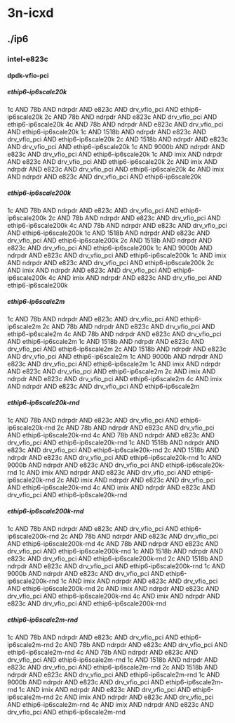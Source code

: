 # 3n-icxd
## ./ip6
### intel-e823c
#### dpdk-vfio-pci
##### ethip6-ip6scale20k
1c AND 78b AND ndrpdr AND e823c AND drv_vfio_pci AND ethip6-ip6scale20k
2c AND 78b AND ndrpdr AND e823c AND drv_vfio_pci AND ethip6-ip6scale20k
4c AND 78b AND ndrpdr AND e823c AND drv_vfio_pci AND ethip6-ip6scale20k
1c AND 1518b AND ndrpdr AND e823c AND drv_vfio_pci AND ethip6-ip6scale20k
2c AND 1518b AND ndrpdr AND e823c AND drv_vfio_pci AND ethip6-ip6scale20k
1c AND 9000b AND ndrpdr AND e823c AND drv_vfio_pci AND ethip6-ip6scale20k
1c AND imix AND ndrpdr AND e823c AND drv_vfio_pci AND ethip6-ip6scale20k
2c AND imix AND ndrpdr AND e823c AND drv_vfio_pci AND ethip6-ip6scale20k
4c AND imix AND ndrpdr AND e823c AND drv_vfio_pci AND ethip6-ip6scale20k
##### ethip6-ip6scale200k
1c AND 78b AND ndrpdr AND e823c AND drv_vfio_pci AND ethip6-ip6scale200k
2c AND 78b AND ndrpdr AND e823c AND drv_vfio_pci AND ethip6-ip6scale200k
4c AND 78b AND ndrpdr AND e823c AND drv_vfio_pci AND ethip6-ip6scale200k
1c AND 1518b AND ndrpdr AND e823c AND drv_vfio_pci AND ethip6-ip6scale200k
2c AND 1518b AND ndrpdr AND e823c AND drv_vfio_pci AND ethip6-ip6scale200k
1c AND 9000b AND ndrpdr AND e823c AND drv_vfio_pci AND ethip6-ip6scale200k
1c AND imix AND ndrpdr AND e823c AND drv_vfio_pci AND ethip6-ip6scale200k
2c AND imix AND ndrpdr AND e823c AND drv_vfio_pci AND ethip6-ip6scale200k
4c AND imix AND ndrpdr AND e823c AND drv_vfio_pci AND ethip6-ip6scale200k
##### ethip6-ip6scale2m
1c AND 78b AND ndrpdr AND e823c AND drv_vfio_pci AND ethip6-ip6scale2m
2c AND 78b AND ndrpdr AND e823c AND drv_vfio_pci AND ethip6-ip6scale2m
4c AND 78b AND ndrpdr AND e823c AND drv_vfio_pci AND ethip6-ip6scale2m
1c AND 1518b AND ndrpdr AND e823c AND drv_vfio_pci AND ethip6-ip6scale2m
2c AND 1518b AND ndrpdr AND e823c AND drv_vfio_pci AND ethip6-ip6scale2m
1c AND 9000b AND ndrpdr AND e823c AND drv_vfio_pci AND ethip6-ip6scale2m
1c AND imix AND ndrpdr AND e823c AND drv_vfio_pci AND ethip6-ip6scale2m
2c AND imix AND ndrpdr AND e823c AND drv_vfio_pci AND ethip6-ip6scale2m
4c AND imix AND ndrpdr AND e823c AND drv_vfio_pci AND ethip6-ip6scale2m
##### ethip6-ip6scale20k-rnd
1c AND 78b AND ndrpdr AND e823c AND drv_vfio_pci AND ethip6-ip6scale20k-rnd
2c AND 78b AND ndrpdr AND e823c AND drv_vfio_pci AND ethip6-ip6scale20k-rnd
4c AND 78b AND ndrpdr AND e823c AND drv_vfio_pci AND ethip6-ip6scale20k-rnd
1c AND 1518b AND ndrpdr AND e823c AND drv_vfio_pci AND ethip6-ip6scale20k-rnd
2c AND 1518b AND ndrpdr AND e823c AND drv_vfio_pci AND ethip6-ip6scale20k-rnd
1c AND 9000b AND ndrpdr AND e823c AND drv_vfio_pci AND ethip6-ip6scale20k-rnd
1c AND imix AND ndrpdr AND e823c AND drv_vfio_pci AND ethip6-ip6scale20k-rnd
2c AND imix AND ndrpdr AND e823c AND drv_vfio_pci AND ethip6-ip6scale20k-rnd
4c AND imix AND ndrpdr AND e823c AND drv_vfio_pci AND ethip6-ip6scale20k-rnd
##### ethip6-ip6scale200k-rnd
1c AND 78b AND ndrpdr AND e823c AND drv_vfio_pci AND ethip6-ip6scale200k-rnd
2c AND 78b AND ndrpdr AND e823c AND drv_vfio_pci AND ethip6-ip6scale200k-rnd
4c AND 78b AND ndrpdr AND e823c AND drv_vfio_pci AND ethip6-ip6scale200k-rnd
1c AND 1518b AND ndrpdr AND e823c AND drv_vfio_pci AND ethip6-ip6scale200k-rnd
2c AND 1518b AND ndrpdr AND e823c AND drv_vfio_pci AND ethip6-ip6scale200k-rnd
1c AND 9000b AND ndrpdr AND e823c AND drv_vfio_pci AND ethip6-ip6scale200k-rnd
1c AND imix AND ndrpdr AND e823c AND drv_vfio_pci AND ethip6-ip6scale200k-rnd
2c AND imix AND ndrpdr AND e823c AND drv_vfio_pci AND ethip6-ip6scale200k-rnd
4c AND imix AND ndrpdr AND e823c AND drv_vfio_pci AND ethip6-ip6scale200k-rnd
##### ethip6-ip6scale2m-rnd
1c AND 78b AND ndrpdr AND e823c AND drv_vfio_pci AND ethip6-ip6scale2m-rnd
2c AND 78b AND ndrpdr AND e823c AND drv_vfio_pci AND ethip6-ip6scale2m-rnd
4c AND 78b AND ndrpdr AND e823c AND drv_vfio_pci AND ethip6-ip6scale2m-rnd
1c AND 1518b AND ndrpdr AND e823c AND drv_vfio_pci AND ethip6-ip6scale2m-rnd
2c AND 1518b AND ndrpdr AND e823c AND drv_vfio_pci AND ethip6-ip6scale2m-rnd
1c AND 9000b AND ndrpdr AND e823c AND drv_vfio_pci AND ethip6-ip6scale2m-rnd
1c AND imix AND ndrpdr AND e823c AND drv_vfio_pci AND ethip6-ip6scale2m-rnd
2c AND imix AND ndrpdr AND e823c AND drv_vfio_pci AND ethip6-ip6scale2m-rnd
4c AND imix AND ndrpdr AND e823c AND drv_vfio_pci AND ethip6-ip6scale2m-rnd